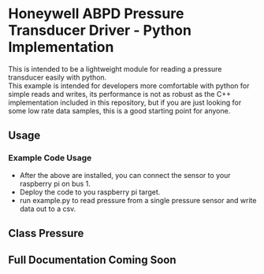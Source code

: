 # Honeywell ABPD Pressure Transducer Driver - Python Implementation

This is intended to be a lightweight module for reading a pressure transducer easily with python.  
This example is intended for developers more comfortable with python for simple reads and writes, its performance is not as robust as the C++ implementation included in this repository, but if you are just looking for some low rate data samples, this is a good starting point for anyone.

## Usage

### Example Code Usage
- After the above are installed, you can connect the sensor to your raspberry pi on bus 1.
- Deploy the code to you raspberry pi target.
- run example.py to read pressure from a single pressure sensor and write data out to a csv.

## Class Pressure
Full Documentation Coming Soon
-----------------------------------------------------------